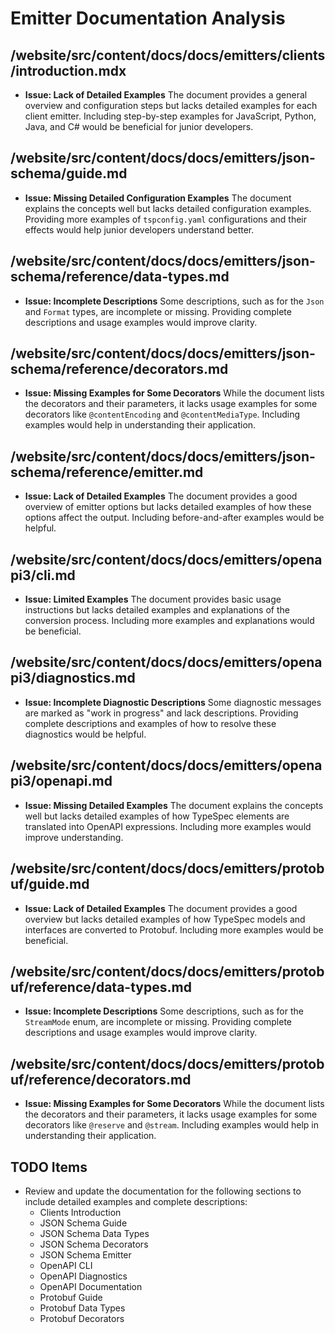 # Emitter Documentation Analysis

## /website/src/content/docs/docs/emitters/clients/introduction.mdx

- **Issue: Lack of Detailed Examples**
  The document provides a general overview and configuration steps but lacks detailed examples for each client emitter. Including step-by-step examples for JavaScript, Python, Java, and C# would be beneficial for junior developers.

## /website/src/content/docs/docs/emitters/json-schema/guide.md

- **Issue: Missing Detailed Configuration Examples**
  The document explains the concepts well but lacks detailed configuration examples. Providing more examples of `tspconfig.yaml` configurations and their effects would help junior developers understand better.

## /website/src/content/docs/docs/emitters/json-schema/reference/data-types.md

- **Issue: Incomplete Descriptions**
  Some descriptions, such as for the `Json` and `Format` types, are incomplete or missing. Providing complete descriptions and usage examples would improve clarity.

## /website/src/content/docs/docs/emitters/json-schema/reference/decorators.md

- **Issue: Missing Examples for Some Decorators**
  While the document lists the decorators and their parameters, it lacks usage examples for some decorators like `@contentEncoding` and `@contentMediaType`. Including examples would help in understanding their application.

## /website/src/content/docs/docs/emitters/json-schema/reference/emitter.md

- **Issue: Lack of Detailed Examples**
  The document provides a good overview of emitter options but lacks detailed examples of how these options affect the output. Including before-and-after examples would be helpful.

## /website/src/content/docs/docs/emitters/openapi3/cli.md

- **Issue: Limited Examples**
  The document provides basic usage instructions but lacks detailed examples and explanations of the conversion process. Including more examples and explanations would be beneficial.

## /website/src/content/docs/docs/emitters/openapi3/diagnostics.md

- **Issue: Incomplete Diagnostic Descriptions**
  Some diagnostic messages are marked as "work in progress" and lack descriptions. Providing complete descriptions and examples of how to resolve these diagnostics would be helpful.

## /website/src/content/docs/docs/emitters/openapi3/openapi.md

- **Issue: Missing Detailed Examples**
  The document explains the concepts well but lacks detailed examples of how TypeSpec elements are translated into OpenAPI expressions. Including more examples would improve understanding.

## /website/src/content/docs/docs/emitters/protobuf/guide.md

- **Issue: Lack of Detailed Examples**
  The document provides a good overview but lacks detailed examples of how TypeSpec models and interfaces are converted to Protobuf. Including more examples would be beneficial.

## /website/src/content/docs/docs/emitters/protobuf/reference/data-types.md

- **Issue: Incomplete Descriptions**
  Some descriptions, such as for the `StreamMode` enum, are incomplete or missing. Providing complete descriptions and usage examples would improve clarity.

## /website/src/content/docs/docs/emitters/protobuf/reference/decorators.md

- **Issue: Missing Examples for Some Decorators**
  While the document lists the decorators and their parameters, it lacks usage examples for some decorators like `@reserve` and `@stream`. Including examples would help in understanding their application.

## TODO Items

- Review and update the documentation for the following sections to include detailed examples and complete descriptions:
  - Clients Introduction
  - JSON Schema Guide
  - JSON Schema Data Types
  - JSON Schema Decorators
  - JSON Schema Emitter
  - OpenAPI CLI
  - OpenAPI Diagnostics
  - OpenAPI Documentation
  - Protobuf Guide
  - Protobuf Data Types
  - Protobuf Decorators
